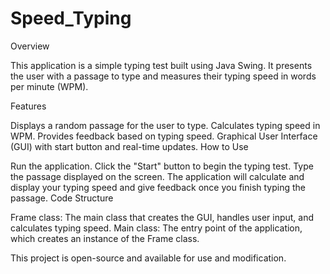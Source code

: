 # Speed_Typing

Overview

This application is a simple typing test built using Java Swing. It presents the user with a passage to type and measures their typing speed in words per minute (WPM).

Features

Displays a random passage for the user to type.
Calculates typing speed in WPM.
Provides feedback based on typing speed.
Graphical User Interface (GUI) with start button and real-time updates.
How to Use

Run the application.
Click the "Start" button to begin the typing test.
Type the passage displayed on the screen.
The application will calculate and display your typing speed and give feedback once you finish typing the passage.
Code Structure

Frame class: The main class that creates the GUI, handles user input, and calculates typing speed.
Main class: The entry point of the application, which creates an instance of the Frame class.


This project is open-source and available for use and modification.
